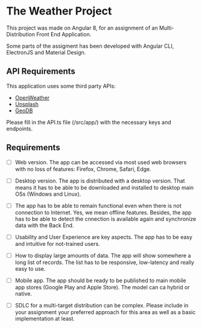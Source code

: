# The Weather Project

This project was made on Angular 8, for an assignment of an Multi-Distribution Front End Application.

Some parts of the assigment has been developed with Angular CLI, ElectronJS and Material Design.

## API Requirements

This application uses some third party APIs:

* [OpenWeather](https://openweathermap.org/api)
* [Unsplash](https://unsplash.com/documentation)
* [GeoDB](https://rapidapi.com/)

Please fill in the API.ts file (/src/app/) with the necessary keys and endpoints.

## Requirements

- [ ] Web version. The app can be accessed via most used web browsers with no loss of features: Firefox, Chrome, Safari, Edge.

- [ ] Desktop version. The app is distributed with a desktop version. That means it has to be able to be downloaded and installed to desktop main OSs (Windows and Linux).

- [ ] The app has to be able to remain functional even when there is not connection to Internet. Yes, we mean offline features. Besides, the app has to be able to detect the cnnection is available again and synchronize data with the Back End.

- [ ] Usability and User Experience are key aspects. The app has to be easy and intuitive for not-trained users.

- [ ] How to display large amounts of data. The app will show somewhere a long list of records. The list has to be responsive, low-latency and really easy to use.

- [ ] Mobile app. The app should be ready to be published to main mobile app stores (Google Play and Apple Store). The model can ca hybrid or native.

- [ ] SDLC for a multi-target distribution can be complex. Please include in your assignment your preferred approach for this area as well as a basic implementation at least.